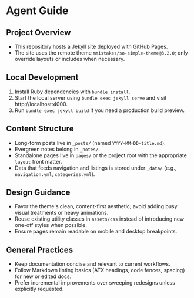 # Agent Guide

## Project Overview
- This repository hosts a Jekyll site deployed with GitHub Pages.
- The site uses the remote theme `mmistakes/so-simple-theme@3.2.0`; only override layouts or includes when necessary.

## Local Development
1. Install Ruby dependencies with `bundle install`.
2. Start the local server using `bundle exec jekyll serve` and visit http://localhost:4000.
3. Run `bundle exec jekyll build` if you need a production build preview.

## Content Structure
- Long-form posts live in `_posts/` (named `YYYY-MM-DD-title.md`).
- Evergreen notes belong in `_notes/`.
- Standalone pages live in `pages/` or the project root with the appropriate `layout` front matter.
- Data that feeds navigation and listings is stored under `_data/` (e.g., `navigation.yml`, `categories.yml`).

## Design Guidance
- Favor the theme's clean, content-first aesthetic; avoid adding busy visual treatments or heavy animations.
- Reuse existing utility classes in `assets/css` instead of introducing new one-off styles when possible.
- Ensure pages remain readable on mobile and desktop breakpoints.

## General Practices
- Keep documentation concise and relevant to current workflows.
- Follow Markdown linting basics (ATX headings, code fences, spacing) for new or edited docs.
- Prefer incremental improvements over sweeping redesigns unless explicitly requested.
